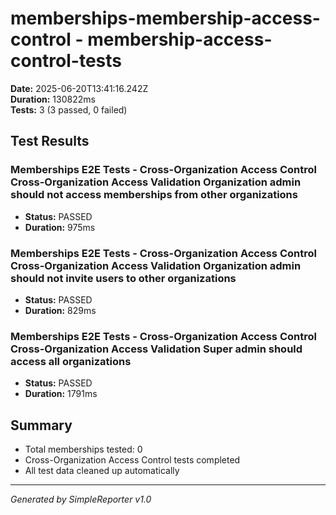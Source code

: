 # memberships-membership-access-control - membership-access-control-tests

**Date:** 2025-06-20T13:41:16.242Z  
**Duration:** 130822ms  
**Tests:** 3 (3 passed, 0 failed)

## Test Results


### Memberships E2E Tests - Cross-Organization Access Control Cross-Organization Access Validation Organization admin should not access memberships from other organizations
- **Status:** PASSED
- **Duration:** 975ms



### Memberships E2E Tests - Cross-Organization Access Control Cross-Organization Access Validation Organization admin should not invite users to other organizations
- **Status:** PASSED
- **Duration:** 829ms



### Memberships E2E Tests - Cross-Organization Access Control Cross-Organization Access Validation Super admin should access all organizations
- **Status:** PASSED
- **Duration:** 1791ms



## Summary

- Total memberships tested: 0
- Cross-Organization Access Control tests completed
- All test data cleaned up automatically

---
*Generated by SimpleReporter v1.0*
